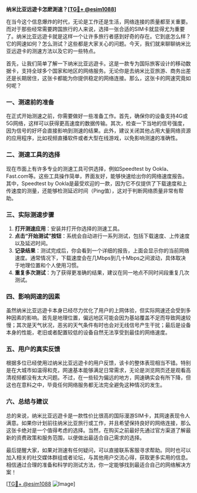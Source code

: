 **纳米比亚远遊卡怎麽測速？[[TG💪+ @esim1088](https://t.me/s/esim1088)]**

在当今这个信息爆炸的时代，无论是工作还是生活，网络连接的质量都至关重要。而对于那些经常需要跨国旅行的人来说，选择一张合适的SIM卡就显得尤为重要了。纳米比亚远遊卡就是这样一个让许多旅行者感到好奇的存在。它到底怎么样？它的网速如何？怎么测试？这些都是大家关心的问题。今天，我们就来聊聊纳米比亚远遊卡的测速方法以及它的一些特点。

首先，让我们简单了解一下纳米比亚远遊卡。这是一款专为国际旅客设计的移动数据卡，支持全球多个国家和地区的网络服务。无论你是去纳米比亚旅游、商务出差还是长期居住，这张卡都能为你提供稳定的网络连接。那么，这张卡的网速究竟如何呢？

### **一、测速前的准备**
在正式开始测速之前，你需要做好一些准备工作。首先，确保你的设备支持4G或5G网络，这样可以获得更高速度的数据传输。其次，检查一下当地的信号强度，因为信号的好坏会直接影响到测速的结果。此外，建议关闭其他占用大量网络资源的应用程序，比如视频直播软件或者大型在线游戏，以免影响测速的准确性。

### **二、测速工具的选择**
现在市面上有许多专业的测速工具可供选择，例如Speedtest by Ookla、Fast.com等。这些工具操作简单，界面友好，能够快速给出你的网络速度报告。其中，Speedtest by Ookla是最受欢迎的一款，因为它不仅提供了下载速度和上传速度的测量，还能够检测延迟时间（Ping值），这对于判断网络质量非常有帮助。

### **三、实际测速步骤**
1. **打开测速应用**：安装并打开你选择的测速工具。
2. **点击“开始测试”按钮**：系统会自动进行一系列测试，包括下载速度、上传速度以及延迟时间。
3. **记录结果**：测试完成后，你会看到一个详细的报告，上面会显示你的当前网络速度。通常情况下，下载速度会在几Mbps到几十Mbps之间波动，具体取决于地理位置和个人使用习惯。
4. **重复多次测试**：为了获得更准确的结果，建议在同一地点不同时间段重复几次测试。

### **四、影响网速的因素**
虽然纳米比亚远遊卡本身已经尽力优化了用户的上网体验，但实际网速还会受到多种因素的影响。首先是地理位置，偏远地区可能会因为基站覆盖不足而导致网速较慢；其次是天气状况，恶劣的天气条件有时也会对无线信号产生干扰；最后是设备本身的性能，老旧或者配置较低的设备自然无法享受到最佳的网络速度。

### **五、用户的真实反馈**
根据多位已经使用过纳米比亚远遊卡的用户反馈，该卡的整体表现相当不错。特别是在大城市如温得和克，网速基本能够满足日常需求，无论是浏览网页还是观看高清视频都没有太大问题。不过，在一些较为偏远的地方，网速确实会有所下降，但这也在意料之中，毕竟任何网络服务都无法完全避免这种情况的发生。

### **六、总结与建议**
总的来说，纳米比亚远遊卡是一款性价比很高的国际漫游SIM卡，其网速表现令人满意。如果你计划前往纳米比亚旅行或工作，并且希望保持良好的网络连接，那么这张卡绝对是一个值得考虑的选择。当然，在购买之前最好先通过官方渠道了解最新的资费政策和服务范围，以便做出最适合自己需求的选择。

最后提醒大家，如果对测速有任何疑问，可以直接联系客服寻求帮助。同时也可以加入相关的社交媒体群组或者论坛，与其他用户交流心得，获取更多实用的信息。相信通过合理的准备和科学的测试方法，你一定能够找到最适合自己的网络解决方案！

[[TG💪+ @esim1088](https://t.me/s/esim1088) ![Image](https://i.postimg.cc/4NQfJmqS/Snipaste-2025-05-13-00-14-12.png)]